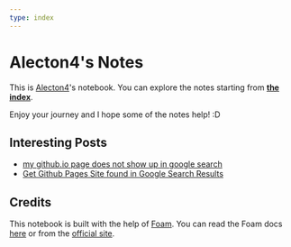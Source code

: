 ```yaml
---
type: index
---
```


# Alecton4's Notes

This is [Alecton4](https://github.com/Alecton4)'s notebook. You can explore the notes starting from [**the index**](notes/index.md).

Enjoy your journey and I hope some of the notes help! :D

## Interesting Posts

- [my github.io page does not show up in google search](https://github.com/community/community/discussions/44421)
- [Get Github Pages Site found in Google Search Results](https://stackoverflow.com/questions/49073043/get-github-pages-site-found-in-google-search-results)

## Credits

This notebook is built with the help of [Foam](https://github.com/foambubble/foam). You can read the Foam docs [here](docs/getting-started.md) or from the [official site](https://foambubble.github.io/foam/).
